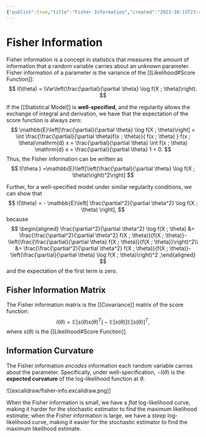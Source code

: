 ```yaml
---
{"publish":true,"title":"Fisher Information","created":"2023-10-15T23:48:38","modified":"2025-06-04T01:12:04","cssclasses":""}
---
```



# Fisher Information

Fisher information is a concept in statistics that measures the amount of information that a random variable carries about an unknown parameter.
Fisher information of a parameter is the variance of the [[Likelihood#Score Function]]:
$$
I(\theta) = \Var\left(\frac{\partial}{\partial \theta} \log f(X ; \theta)\right).
$$

If the [[Statistical Model]] is **well-specified**, and the regularity allows the exchange of integral and derivation, we have that the expectation of the score function is always zero:
$$
\mathbb{E}\left[\frac{\partial}{\partial \theta} \log f(X ; \theta)\right]
= \int \frac{\frac{\partial}{\partial \theta}f(x ; \theta)}{ f(x ; \theta) } f(x ; \theta)\mathrm{d} x
= \frac{\partial}{\partial \theta} \int f(x ; \theta)  \mathrm{d} x
= \frac{\partial}{\partial \theta} 1 = 0.
$$
Thus, the Fisher information can be written as
$$
I(\theta ) =\mathbb{E}\left[\left(\frac{\partial}{\partial \theta} \log f(X ; \theta)\right)^2\right]
$$

Further, for a well-specified model under similar regularity conditions, we can show that
$$
I(\theta) = - \mathbb{E}\left[ \frac{\partial^2}{\partial \theta^2} \log f(X ; \theta) \right],
$$
because
$$
\begin{aligned}
\frac{\partial^2}{\partial \theta^2} \log f(X ; \theta)
&= \frac{\frac{\partial^2}{\partial \theta^2} f(X ; \theta)}{f(X ; \theta)}-\left(\frac{\frac{\partial}{\partial \theta} f(X ; \theta)}{f(X ; \theta)}\right)^2\\
&= \frac{\frac{\partial^2}{\partial \theta^2} f(X ; \theta)}{f(X ; \theta)}-\left(\frac{\partial}{\partial \theta} \log f(X ; \theta)\right)^2
,\end{aligned}
$$
and the expectation of the first term is zero.

## Fisher Information Matrix

The Fisher information matrix is the [[Covariance]] matrix of the score function:
$$
I(\theta) = \mathbb{E}\left[s(\theta) s(\theta)^{T}\right] - \mathbb{E}[s(\theta )]\mathbb{E}[s(\theta)]^{T},
$$
where $s(\theta)$ is the [[Likelihood#Score Function]].

## Information Curvature

The Fisher information *encodes* information each random variable carries about the parameter. Specifically, under well-specification, $-I(\theta)$ is the **expected curvature** of the log-likelihood function at $\theta$.

![[excalidraw/fisher-info.excalidraw.png]]

When the Fisher information is small, we have a *flat* log-likelihood curve, making it harder for the stochastic estimator to find the maximum likelihood estimate;
when the Fisher information is large, we have a *steep* log-likelihood curve, making it easier for the stochastic estimator to find the maximum likelihood estimate.
